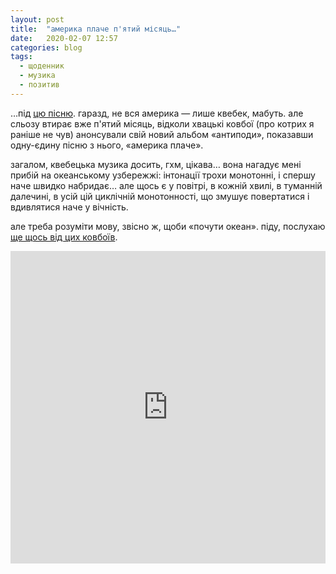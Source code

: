 ```yaml
---
layout: post
title:  "америка плаче п'ятий місяць…"
date:   2020-02-07 12:57
categories: blog
tags: 
  - щоденник
  - музика
  - позитив
---
```


…під [цю пісню](https://www.youtube.com/watch?v=sYRp8oP0yiw). гаразд, не вся америка — лише квебек, мабуть. але сльозу втирає вже п'ятий місяць, відколи хвацькі ковбої (про котрих я раніше не чув) анонсували свій новий альбом «антиподи», показавши одну-єдину пісню з нього, «америка плаче».

загалом, квебецька музика досить, гхм, цікава… вона нагадує мені прибій на океанському узбережжі: інтонації трохи монотонні, і спершу наче швидко набридає… але щось є у повітрі, в кожній хвилі, в туманній далечині, в усій цій циклічній монотонності, що змушує повертатися і вдивлятися наче у вічність.

але треба розуміти мову, звісно ж, щоби «почути океан». піду, послухаю [ще щось від цих ковбоїв](https://www.youtube.com/user/mdesjard).

<iframe width="100%" height="500px" src="https://www.youtube.com/embed/sYRp8oP0yiw" frameborder="0" allow="accelerometer; autoplay; encrypted-media; gyroscope; picture-in-picture" allowfullscreen></iframe>
